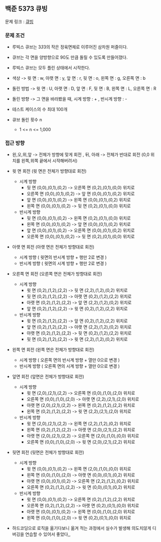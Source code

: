 ## 백준 5373 큐빙

문제 링크 : [큐빙](https://www.acmicpc.net/problem/5373)

### 문제 조건

- 루빅스 큐브는 3*3*3의 작은 정육면체로 이루어진 삼차원 퍼즐이다.
- 큐브는 각 면을 양방향으로 90도 만큼 돌릴 수 있도록 만들어졌다.
- 루빅스 큐브는 모두 플린 상태에서 시작한다.
- 색상 -> 윗 면 : w, 아랫 면 : y, 앞 면 : r, 뒷 면 : o, 왼쪽 면 : g, 오른쪽 면 : b
- 돌린 방법 -> 윗 면 : U, 아랫 면 : D, 앞 면 : F, 뒷 면 : B, 왼쪽 면 : L, 오른쪽 면 : R
- 돌린 방향 -> 그 면을 바라봤을 때, 시계 방향 : + , 반시계 방향 : -

- 테스트 케이스의 수 최대 100개
- 큐브 돌린 횟수 n
    - 1 <= n <= 1,000

### 접근 방향

- 왼,오,위,앞 -> 전체가 방향에 맞게 회전 , 뒤, 아래 -> 전체가 반대로 회전 (0,0 위치를 왼쪽,위쪽 끝에서 시작해버려서)
- 윗 면 회전 (윗 면은 전체가 방향대로 회전)
    - 시계 방향
        - 뒷 면 (0,0),(0,1),(0,2) -> 오른쪽 면 (0,2),(0,1),(0,0) 위치로
        - 오른쪽 면 (0,0),(0,1),(0,2) -> 앞 면 (0,0),(0,1),(0,2) 위치로
        - 앞 면 (0,0),(0,1),(0,2) -> 왼쪽 면 (0,0),(0,1),(0,2) 위치로
        - 왼쪽 면 (0,0),(0,1),(0,2) -> 뒷 면 (0,2),(0,1),(0,0) 위치로
    - 반시계 방향
        - 뒷 면 (0,0),(0,1),(0,2) -> 왼쪽 면 (0,2),(0,1),(0,0) 위치로
        - 왼쪽 면 (0,0),(0,1),(0,2) -> 앞 면 (0,0),(0,1),(0,2) 위치로
        - 앞 면 (0,0),(0,1),(0,2) -> 오른쪽 면 (0,0),(0,1),(0,2) 위치로
        - 오른쪽 면 (0,0),(0,1),(0,2) -> 뒷 면 (0,2),(0,1),(0,0) 위치로
- 아랫 면 회전 (아랫 면은 전체가 방향대로 회전)
    - 시계 방향 ( 윗면의 반시계 방향 + 행만 2로 변경 )
    - 반시계 방향 ( 윗면의 시계 방향 + 행만 2로 변경 )
- 오른쪽 면 회전 (오른쪽 면은 전체가 방향대로 회전)
    - 시계 방향
        - 윗 면 (0,2),(1,2),(2,2) -> 뒷 면 (2,2),(1,2),(0,2) 위치로
        - 뒷 면 (0,2),(1,2),(2,2) -> 아랫 면 (0,2),(1,2),(2,2) 위치로
        - 아랫 면 (0,2),(1,2),(2,2) -> 앞 면 (2,2),(1,2),(0,2) 위치로
        - 앞 면 (0,2),(1,2),(2,2) -> 윗 면 (0,2),(1,2),(2,2) 위치로
    - 반시계 방향
        - 윗 면 (0,2),(1,2),(2,2) -> 앞 면 (0,2),(1,2),(2,2) 위치로
        - 앞 면 (0,2),(1,2),(2,2) -> 아랫 면 (2,2),(1,2),(0,2) 위치로
        - 아랫 면 (0,2),(1,2),(2,2) -> 뒷 면 (0,2),(1,2),(2,2) 위치로
        - 뒷 면 (0,2),(1,2),(2,2) -> 윗 면 (2,2),(1,2),(0,2) 위치로
- 왼쪽 면 회전 (왼쪽 면은 전체가 방향대로 회전)
    - 시계 방향 ( 오른쪽 면의 반시계 방향 + 열만 0으로 변경 )
    - 반시계 방향 ( 오른쪽 면의 시계 방향 + 열만 0으로 변경 )
- 앞면 회전 (앞면은 전체가 방향대로 회전)
    - 시계 방향
        - 윗 면 (2,0),(2,1),(2,2) -> 오른쪽 면 (0,0),(1,0),(2,0) 위치로
        - 오른쪽 면 (0,0),(1,0),(2,0) -> 아랫 면 (2,2),(2,1),(2,0) 위치로
        - 아랫 면 (2,0),(2,1),(2,2) -> 왼쪽 면 (0,2),(1,2),(2,2) 위치로
        - 왼쪽 면 (0,2),(1,2),(2,2) -> 윗 면 (2,2),(2,1),(2,0) 위치로
    - 반시계 방향
        - 윗 면 (2,0),(2,1),(2,2) -> 왼쪽 면 (2,2),(1,2),(0,2) 위치로
        - 왼쪽 면 (0,2),(1,2),(2,2) -> 아랫 면 (2,0),(2,1),(2,2) 위치로
        - 아랫 면 (2,0),(2,1),(2,2) -> 오른쪽 면 (2,0),(1,0),(0,0) 위치로
        - 오른쪽 면 (0,0),(1,0),(2,0) -> 윗 면 (2,0),(2,1),(2,2) 위치로
- 뒷면 회전 (뒷면은 전체가 방향대로 회전)
    - 시계 방향
        - 윗 면 (0,0),(0,1),(0,2) -> 왼쪽 면 (2,0),(1,0),(0,0) 위치로
        - 왼쪽 면 (0,0),(1,0),(2,0) -> 아랫 면 (0,0),(0,1),(0,2) 위치로
        - 아랫 면 (0,0),(0,1),(0,2) -> 오른쪽 면 (2,2),(1,2),(0,2) 위치로
        - 오른쪽 면 (0,2),(1,2),(2,2) -> 윗 면 (0,0),(0,1),(0,2) 위치로
    - 반시계 방향
        - 윗 면 (0,0),(0,1),(0,2) -> 오른쪽 면 (0,2),(1,2),(2,2) 위치로
        - 오른쪽 면 (0,2),(1,2),(2,2) -> 아랫 면 (0,2),(0,1),(0,0) 위치로
        - 아랫 면 (0,0),(0,1),(0,2) -> 왼쪽 면 (0,0),(1,0),(2,0) 위치로
        - 왼쪽 면 (0,0),(1,0),(2,0) -> 윗 면 (0,2),(0,1),(0,0) 위치로

- 하드코딩으로 로직을 옮기다보니 옮겨 적는 과정에서 실수가 발생해 의도치않게 디버깅을 연습할 수 있어서 좋았다,,